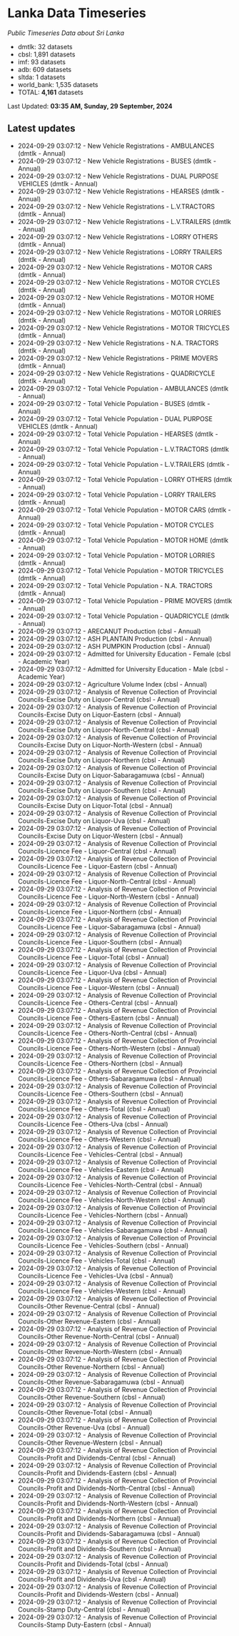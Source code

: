 # Lanka Data Timeseries
*Public Timeseries Data about Sri Lanka*

* dmtlk: 32 datasets
* cbsl: 1,891 datasets
* imf: 93 datasets
* adb: 609 datasets
* sltda: 1 datasets
* world_bank: 1,535 datasets
* TOTAL: **4,161** datasets

Last Updated: **03:35 AM, Sunday, 29 September, 2024**

## Latest updates

* 2024-09-29 03:07:12 - New Vehicle Registrations - AMBULANCES (dmtlk - Annual)
* 2024-09-29 03:07:12 - New Vehicle Registrations - BUSES (dmtlk - Annual)
* 2024-09-29 03:07:12 - New Vehicle Registrations - DUAL PURPOSE VEHICLES (dmtlk - Annual)
* 2024-09-29 03:07:12 - New Vehicle Registrations - HEARSES (dmtlk - Annual)
* 2024-09-29 03:07:12 - New Vehicle Registrations - L.V.TRACTORS (dmtlk - Annual)
* 2024-09-29 03:07:12 - New Vehicle Registrations - L.V.TRAILERS (dmtlk - Annual)
* 2024-09-29 03:07:12 - New Vehicle Registrations - LORRY OTHERS (dmtlk - Annual)
* 2024-09-29 03:07:12 - New Vehicle Registrations - LORRY TRAILERS (dmtlk - Annual)
* 2024-09-29 03:07:12 - New Vehicle Registrations - MOTOR CARS (dmtlk - Annual)
* 2024-09-29 03:07:12 - New Vehicle Registrations - MOTOR CYCLES (dmtlk - Annual)
* 2024-09-29 03:07:12 - New Vehicle Registrations - MOTOR HOME (dmtlk - Annual)
* 2024-09-29 03:07:12 - New Vehicle Registrations - MOTOR LORRIES (dmtlk - Annual)
* 2024-09-29 03:07:12 - New Vehicle Registrations - MOTOR TRICYCLES (dmtlk - Annual)
* 2024-09-29 03:07:12 - New Vehicle Registrations - N.A. TRACTORS (dmtlk - Annual)
* 2024-09-29 03:07:12 - New Vehicle Registrations - PRIME MOVERS (dmtlk - Annual)
* 2024-09-29 03:07:12 - New Vehicle Registrations - QUADRICYCLE (dmtlk - Annual)
* 2024-09-29 03:07:12 - Total Vehicle Population - AMBULANCES (dmtlk - Annual)
* 2024-09-29 03:07:12 - Total Vehicle Population - BUSES (dmtlk - Annual)
* 2024-09-29 03:07:12 - Total Vehicle Population - DUAL PURPOSE VEHICLES (dmtlk - Annual)
* 2024-09-29 03:07:12 - Total Vehicle Population - HEARSES (dmtlk - Annual)
* 2024-09-29 03:07:12 - Total Vehicle Population - L.V.TRACTORS (dmtlk - Annual)
* 2024-09-29 03:07:12 - Total Vehicle Population - L.V.TRAILERS (dmtlk - Annual)
* 2024-09-29 03:07:12 - Total Vehicle Population - LORRY OTHERS (dmtlk - Annual)
* 2024-09-29 03:07:12 - Total Vehicle Population - LORRY TRAILERS (dmtlk - Annual)
* 2024-09-29 03:07:12 - Total Vehicle Population - MOTOR CARS (dmtlk - Annual)
* 2024-09-29 03:07:12 - Total Vehicle Population - MOTOR CYCLES (dmtlk - Annual)
* 2024-09-29 03:07:12 - Total Vehicle Population - MOTOR HOME (dmtlk - Annual)
* 2024-09-29 03:07:12 - Total Vehicle Population - MOTOR LORRIES (dmtlk - Annual)
* 2024-09-29 03:07:12 - Total Vehicle Population - MOTOR TRICYCLES (dmtlk - Annual)
* 2024-09-29 03:07:12 - Total Vehicle Population - N.A. TRACTORS (dmtlk - Annual)
* 2024-09-29 03:07:12 - Total Vehicle Population - PRIME MOVERS (dmtlk - Annual)
* 2024-09-29 03:07:12 - Total Vehicle Population - QUADRICYCLE (dmtlk - Annual)
* 2024-09-29 03:07:12 - ARECANUT Production (cbsl - Annual)
* 2024-09-29 03:07:12 - ASH PLANTAIN Production (cbsl - Annual)
* 2024-09-29 03:07:12 - ASH PUMPKIN Production (cbsl - Annual)
* 2024-09-29 03:07:12 - Admitted for University Education - Female (cbsl - Academic Year)
* 2024-09-29 03:07:12 - Admitted for University Education - Male (cbsl - Academic Year)
* 2024-09-29 03:07:12 - Agriculture Volume Index (cbsl - Annual)
* 2024-09-29 03:07:12 - Analysis of Revenue Collection of Provincial Councils-Excise Duty on Liquor-Central (cbsl - Annual)
* 2024-09-29 03:07:12 - Analysis of Revenue Collection of Provincial Councils-Excise Duty on Liquor-Eastern (cbsl - Annual)
* 2024-09-29 03:07:12 - Analysis of Revenue Collection of Provincial Councils-Excise Duty on Liquor-North-Central (cbsl - Annual)
* 2024-09-29 03:07:12 - Analysis of Revenue Collection of Provincial Councils-Excise Duty on Liquor-North-Western (cbsl - Annual)
* 2024-09-29 03:07:12 - Analysis of Revenue Collection of Provincial Councils-Excise Duty on Liquor-Northern (cbsl - Annual)
* 2024-09-29 03:07:12 - Analysis of Revenue Collection of Provincial Councils-Excise Duty on Liquor-Sabaragamuwa (cbsl - Annual)
* 2024-09-29 03:07:12 - Analysis of Revenue Collection of Provincial Councils-Excise Duty on Liquor-Southern (cbsl - Annual)
* 2024-09-29 03:07:12 - Analysis of Revenue Collection of Provincial Councils-Excise Duty on Liquor-Total (cbsl - Annual)
* 2024-09-29 03:07:12 - Analysis of Revenue Collection of Provincial Councils-Excise Duty on Liquor-Uva (cbsl - Annual)
* 2024-09-29 03:07:12 - Analysis of Revenue Collection of Provincial Councils-Excise Duty on Liquor-Western (cbsl - Annual)
* 2024-09-29 03:07:12 - Analysis of Revenue Collection of Provincial Councils-Licence Fee - Liquor-Central (cbsl - Annual)
* 2024-09-29 03:07:12 - Analysis of Revenue Collection of Provincial Councils-Licence Fee - Liquor-Eastern (cbsl - Annual)
* 2024-09-29 03:07:12 - Analysis of Revenue Collection of Provincial Councils-Licence Fee - Liquor-North-Central (cbsl - Annual)
* 2024-09-29 03:07:12 - Analysis of Revenue Collection of Provincial Councils-Licence Fee - Liquor-North-Western (cbsl - Annual)
* 2024-09-29 03:07:12 - Analysis of Revenue Collection of Provincial Councils-Licence Fee - Liquor-Northern (cbsl - Annual)
* 2024-09-29 03:07:12 - Analysis of Revenue Collection of Provincial Councils-Licence Fee - Liquor-Sabaragamuwa (cbsl - Annual)
* 2024-09-29 03:07:12 - Analysis of Revenue Collection of Provincial Councils-Licence Fee - Liquor-Southern (cbsl - Annual)
* 2024-09-29 03:07:12 - Analysis of Revenue Collection of Provincial Councils-Licence Fee - Liquor-Total (cbsl - Annual)
* 2024-09-29 03:07:12 - Analysis of Revenue Collection of Provincial Councils-Licence Fee - Liquor-Uva (cbsl - Annual)
* 2024-09-29 03:07:12 - Analysis of Revenue Collection of Provincial Councils-Licence Fee - Liquor-Western (cbsl - Annual)
* 2024-09-29 03:07:12 - Analysis of Revenue Collection of Provincial Councils-Licence Fee - Others-Central (cbsl - Annual)
* 2024-09-29 03:07:12 - Analysis of Revenue Collection of Provincial Councils-Licence Fee - Others-Eastern (cbsl - Annual)
* 2024-09-29 03:07:12 - Analysis of Revenue Collection of Provincial Councils-Licence Fee - Others-North-Central (cbsl - Annual)
* 2024-09-29 03:07:12 - Analysis of Revenue Collection of Provincial Councils-Licence Fee - Others-North-Western (cbsl - Annual)
* 2024-09-29 03:07:12 - Analysis of Revenue Collection of Provincial Councils-Licence Fee - Others-Northern (cbsl - Annual)
* 2024-09-29 03:07:12 - Analysis of Revenue Collection of Provincial Councils-Licence Fee - Others-Sabaragamuwa (cbsl - Annual)
* 2024-09-29 03:07:12 - Analysis of Revenue Collection of Provincial Councils-Licence Fee - Others-Southern (cbsl - Annual)
* 2024-09-29 03:07:12 - Analysis of Revenue Collection of Provincial Councils-Licence Fee - Others-Total (cbsl - Annual)
* 2024-09-29 03:07:12 - Analysis of Revenue Collection of Provincial Councils-Licence Fee - Others-Uva (cbsl - Annual)
* 2024-09-29 03:07:12 - Analysis of Revenue Collection of Provincial Councils-Licence Fee - Others-Western (cbsl - Annual)
* 2024-09-29 03:07:12 - Analysis of Revenue Collection of Provincial Councils-Licence Fee - Vehicles-Central (cbsl - Annual)
* 2024-09-29 03:07:12 - Analysis of Revenue Collection of Provincial Councils-Licence Fee - Vehicles-Eastern (cbsl - Annual)
* 2024-09-29 03:07:12 - Analysis of Revenue Collection of Provincial Councils-Licence Fee - Vehicles-North-Central (cbsl - Annual)
* 2024-09-29 03:07:12 - Analysis of Revenue Collection of Provincial Councils-Licence Fee - Vehicles-North-Western (cbsl - Annual)
* 2024-09-29 03:07:12 - Analysis of Revenue Collection of Provincial Councils-Licence Fee - Vehicles-Northern (cbsl - Annual)
* 2024-09-29 03:07:12 - Analysis of Revenue Collection of Provincial Councils-Licence Fee - Vehicles-Sabaragamuwa (cbsl - Annual)
* 2024-09-29 03:07:12 - Analysis of Revenue Collection of Provincial Councils-Licence Fee - Vehicles-Southern (cbsl - Annual)
* 2024-09-29 03:07:12 - Analysis of Revenue Collection of Provincial Councils-Licence Fee - Vehicles-Total (cbsl - Annual)
* 2024-09-29 03:07:12 - Analysis of Revenue Collection of Provincial Councils-Licence Fee - Vehicles-Uva (cbsl - Annual)
* 2024-09-29 03:07:12 - Analysis of Revenue Collection of Provincial Councils-Licence Fee - Vehicles-Western (cbsl - Annual)
* 2024-09-29 03:07:12 - Analysis of Revenue Collection of Provincial Councils-Other Revenue-Central (cbsl - Annual)
* 2024-09-29 03:07:12 - Analysis of Revenue Collection of Provincial Councils-Other Revenue-Eastern (cbsl - Annual)
* 2024-09-29 03:07:12 - Analysis of Revenue Collection of Provincial Councils-Other Revenue-North-Central (cbsl - Annual)
* 2024-09-29 03:07:12 - Analysis of Revenue Collection of Provincial Councils-Other Revenue-North-Western (cbsl - Annual)
* 2024-09-29 03:07:12 - Analysis of Revenue Collection of Provincial Councils-Other Revenue-Northern (cbsl - Annual)
* 2024-09-29 03:07:12 - Analysis of Revenue Collection of Provincial Councils-Other Revenue-Sabaragamuwa (cbsl - Annual)
* 2024-09-29 03:07:12 - Analysis of Revenue Collection of Provincial Councils-Other Revenue-Southern (cbsl - Annual)
* 2024-09-29 03:07:12 - Analysis of Revenue Collection of Provincial Councils-Other Revenue-Total (cbsl - Annual)
* 2024-09-29 03:07:12 - Analysis of Revenue Collection of Provincial Councils-Other Revenue-Uva (cbsl - Annual)
* 2024-09-29 03:07:12 - Analysis of Revenue Collection of Provincial Councils-Other Revenue-Western (cbsl - Annual)
* 2024-09-29 03:07:12 - Analysis of Revenue Collection of Provincial Councils-Profit and Dividends-Central (cbsl - Annual)
* 2024-09-29 03:07:12 - Analysis of Revenue Collection of Provincial Councils-Profit and Dividends-Eastern (cbsl - Annual)
* 2024-09-29 03:07:12 - Analysis of Revenue Collection of Provincial Councils-Profit and Dividends-North-Central (cbsl - Annual)
* 2024-09-29 03:07:12 - Analysis of Revenue Collection of Provincial Councils-Profit and Dividends-North-Western (cbsl - Annual)
* 2024-09-29 03:07:12 - Analysis of Revenue Collection of Provincial Councils-Profit and Dividends-Northern (cbsl - Annual)
* 2024-09-29 03:07:12 - Analysis of Revenue Collection of Provincial Councils-Profit and Dividends-Sabaragamuwa (cbsl - Annual)
* 2024-09-29 03:07:12 - Analysis of Revenue Collection of Provincial Councils-Profit and Dividends-Southern (cbsl - Annual)
* 2024-09-29 03:07:12 - Analysis of Revenue Collection of Provincial Councils-Profit and Dividends-Total (cbsl - Annual)
* 2024-09-29 03:07:12 - Analysis of Revenue Collection of Provincial Councils-Profit and Dividends-Uva (cbsl - Annual)
* 2024-09-29 03:07:12 - Analysis of Revenue Collection of Provincial Councils-Profit and Dividends-Western (cbsl - Annual)
* 2024-09-29 03:07:12 - Analysis of Revenue Collection of Provincial Councils-Stamp Duty-Central (cbsl - Annual)
* 2024-09-29 03:07:12 - Analysis of Revenue Collection of Provincial Councils-Stamp Duty-Eastern (cbsl - Annual)